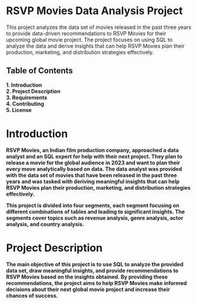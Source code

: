# RSVP Movies Data Analysis Project
This project analyzes the data set of movies released in the past three years to provide data-driven recommendations to RSVP Movies for their upcoming global movie project. The project focuses on using SQL to analyze the data and derive insights that can help RSVP Movies plan their production, marketing, and distribution strategies effectively.
## Table of Contents
   <b>1. Introduction
   <br>2. Project Description
   <br>3. Requirements
   <br>4. Contributing
   <br>5. License

# Introduction
RSVP Movies, an Indian film production company, approached a data analyst and an SQL expert for help with their next project. They plan to release a movie for the global audience in 2023 and want to plan their every move analytically based on data. The data analyst was provided with the data set of movies that have been released in the past three years and was tasked with deriving meaningful insights that can help RSVP Movies plan their production, marketing, and distribution strategies effectively.

This project is divided into four segments, each segment focusing on different combinations of tables and leading to significant insights. The segments cover topics such as revenue analysis, genre analysis, actor analysis, and country analysis.

# Project Description
The main objective of this project is to use SQL to analyze the provided data set, draw meaningful insights, and provide recommendations to RSVP Movies based on the insights obtained. By providing these recommendations, the project aims to help RSVP Movies make informed decisions about their next global movie project and increase their chances of success.

